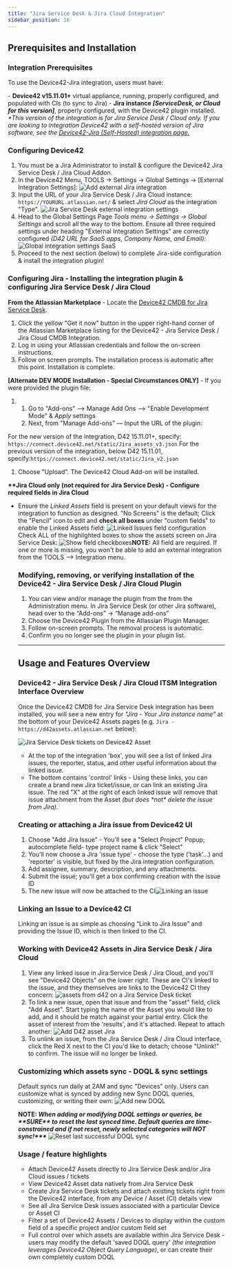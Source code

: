 ```yaml
---
title: "Jira Service Desk & Jira Cloud Integration"
sidebar_position: 16
---
```


## Prerequisites and Installation

### Integration Prerequisites

To use the Device42-Jira integration, users must have:

\- **Device42 v15.11.01+** virtual appliance, running, properly configured, and populated with CIs (to sync to Jira) - **Jira instance _\[ServiceDesk, or Cloud for this version\]_**, properly configured, with the Device42 plugin installed. _\*This version of the integration is for Jira Service Desk / Cloud only. If you are looking to integration Device42 with a self-hosted version of Jira software, see the [Device42-Jira (Self-Hosted) integration page.](device42-jira-integration.md)_

### Configuring Device42

1. You must be a Jira Administrator to install & configure the Device42 Jira Service Desk / Jira Cloud Addon.
2. In the Device42 Menu, TOOLS → Settings → Global Settings → \[External Integration Settings\]: ![Add external Jira integration](/assets/images/add_external_Jira_integration_menu.png)
3. Input the URL of your Jira Service Desk / Jira Cloud instance: `https://YOURURL.atlassian.net/` & select _Jira Cloud_ as the integration "Type". ![Jira Service Desk external integration settings](/assets/images/external_integration_settings.png)
4. Head to the Global Settings Page _Tools menu -> Settings -> Global Settings_ and scroll all the way to the bottom. Ensure all three required settings under heading "External Integration Settings” are correctly configured _(D42 URL for SaaS apps, Company Name, and Email):_ ![Global integration settings SaaS](/assets/images/global_SaaS_settings.png)
5. Proceed to the next section (below) to complete Jira-side configuration & install the integration plugin!

### Configuring Jira - Installing the integration plugin & configuring Jira Service Desk / Jira Cloud

**From the Atlassian Marketplace** - Locate the [Device42 CMDB for Jira Service Desk](https://marketplace.atlassian.com/search?query=device42).

1. Click the yellow "Get it now" button in the upper right-hand corner of the Atlassian Marketplace listing for the Device42 - Jira Service Desk / Jira Cloud CMDB Integration.
2. Log in using your Atlassian credentials and follow the on-screen instructions.
3. Follow on screen prompts. The installation process is automatic after this point. Installation is complete.

**\[Alternate DEV MODE Installation - Special Circumstances ONLY\]** - If you were provided the plugin file:

1. 1. Go to "Add-ons" –> Manage Add Ons –> "Enable Development Mode" & _Apply_ settings
    2. Next, from "Manage Add-ons" — Input the URL of the plugin:

For the new version of the integration, D42 15.11.01+, specify: `https://connect.device42.net/static/Jira_assets_v3.json` For the previous version of the integration, below D42 15.11.01, specify:`https://connect.device42.net/static/Jira_v2.json`

1. Choose "Upload". The Device42 Cloud Add-on will be installed.

**\*\*Jira Cloud only (not required for Jira Service Desk) - Configure required fields in Jira Cloud**

- Ensure the _Linked Assets_ field is present on your default views for the integration to function as designed. "No Screens" is the default; Click the "Pencil" icon to edit and **check all boxes** under "custom fields" to enable the Linked Assets field: ![Linked Issues field configuration](/assets/images/Linked_issues_field_config.png) Check ALL of the highlighted boxes to show the assets screen on Jira Service Desk: ![Show field checkboxes ](/assets/images/Associate_field_Linked_assets_to_screen.png)**NOTE:** All field are required. If one or more is missing, you won't be able to add an external integration from the TOOLS --> Integration menu.
    
    ### Modifying, removing, or verifying installation of the Device42 - Jira Service Desk / Jira Cloud Plugin
    
    1. You can view and/or manage the plugin from the from the Administration menu. In Jira Service Desk (or other Jira software), head over to the “Add-ons” → “Manage add-ons”
    2. Choose the Device42 Plugin from the Atlassian Plugin Manager.
    3. Follow on-screen prompts. The removal process is automatic.
    4. Confirm you no longer see the plugin in your plugin list.
    
    * * *
    
    ## Usage and Features Overview
    
    ### Device42 - Jira Service Desk / Jira Cloud ITSM Integration Interface Overview
    
    Once the Device42 CMDB for Jira Service Desk integration has been installed, you will see a new entry for _"Jira - Your Jira instance name"_ at the bottom of your Device42 Assets pages (e.g. `Jira - https://d42assets.atlassian.net` below):
    
    ![Jira Service Desk tickets on Device42 Asset](/assets/images/Jira-integration-interface-on-D42-Asset-HL.png)
    
    - At the top of the integration 'box', you will see a list of linked Jira issues, the reporter, status, and other useful information about the linked issue.
    - The bottom contains 'control' links - Using these links, you can create a brand new Jira ticket/issue, or can link an existing Jira issue. The red "X" at the right of each linked issue will remove that issue attachment from the Asset _(but does \*not\* delete the issue from Jira)_.
    
    ### Creating or attaching a Jira issue from Device42 UI
    
    1. Choose "Add Jira Issue" - You'll see a "Select Project" Popup; autocomplete field- type project name & click "Select"
    2. You'll now choose a Jira 'issue type' - choose the type ('task'…) and 'reporter' is visible, but fixed by the Jira integration configuration.
    3. Add assignee, summary, description, and any attachments.
    4. Submit the issue; you'll get a box confirming creation with the issue ID
    5. The new issue will now be attached to the CI![Linking an issue](/assets/images/Add_Jira_Issue_Magnified.PNG)
    
    ### Linking an Issue to a Device42 CI
    
    Linking an issue is as simple as choosing “Link to Jira Issue” and providing the Issue ID, which is then linked to the CI.
    
    ### Working with Device42 Assets in Jira Service Desk / Jira Cloud
    
    1. View any linked issue in Jira Service Desk / Jira Cloud, and you'll see "Device42 Objects" on the lower right. These are CI's linked to the issue, and they themselves are links to the Device42 CI they concern: ![assets from d42 on a Jira Service Desk ticket](/assets/images/D42_assets_in_Jira.png)
    2. To link a new issue, open that issue and from the "asset" field, click "Add Asset". Start typing the name of the Asset you would like to add, and it should be match against your partial entry. Click the asset of interest from the 'results', and it's attached. Repeat to attach another: ![Add D42 asset Jira](/assets/images/add_d42_asset_jira.png)
    3. To unlink an issue, from the Jira Service Desk / Jira Cloud interface, click the Red X next to the CI you'd like to detach; choose "Unlink!" to confirm. The issue will no longer be linked.
    
    ### Customizing which assets sync - DOQL & sync settings
    
    Default syncs run daily at 2AM and sync "Devices" only. Users can customize what is synced by adding new Sync DOQL queries, customizing, or writing their own: ![Add new DOQL](/assets/images/Sync_DOQL_queries.png)
    
    **NOTE: _When adding or modifying DOQL settings or queries, be \*\*SURE\*\* to reset the last synced time. Default queries are time-constrained and if not reset, newly selected categories will NOT sync!\*\*\*_** ![Reset last successful DOQL sync](/assets/images/Reset_last_run_success_Time-1.png)
    
    ### Usage / feature highlights
    
    - Attach Device42 Assets directly to Jira Service Desk and/or Jira Cloud issues / tickets
    - View Device42 Asset data natively from Jira Service Desk
    - Create Jira Service Desk tickets and attach existing tickets right from the Device42 interface, from any Device / Asset (CI) details view
    - See all Jira Service Desk issues associated with a particular Device or Asset CI
    - Filter a set of Device42 Assets / Devices to display within the custom field of a specific project and/or custom field set
    - Full control over which assets are available within Jira Service Desk - users may modify the default 'saved DOQL query' _(the integration leverages Device42 Object Query Language)_, or can create their own completely custom DOQL

